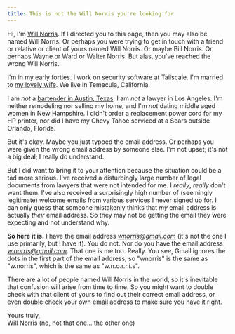 ```yaml
---
title: This is not the Will Norris you're looking for
---
```


Hi, I'm [Will Norris](/). If I directed you to this page, then you may also be named Will Norris.
Or perhaps you were trying to get in touch with a friend or relative or client of yours named Will
Norris. Or maybe Bill Norris. Or perhaps Wayne or Ward or Walter Norris. But alas, you've reached
the wrong Will Norris.

I'm in my early forties. I work on security software at Tailscale. I'm married to [my lovely
wife](http://notsoserendipitous.com/). We live in Temecula, California.

I am _not_ a [bartender in Austin, Texas](https://twitter.com/wnorris3). I am _not_ a lawyer in Los
Angeles. I'm neither remodeling nor selling my home, and I'm _not_ dating middle aged women in New
Hampshire. I didn't order a replacement power cord for my HP printer, nor did I have my Chevy Tahoe
serviced at a Sears outside Orlando, Florida.

But it's okay. Maybe you just typoed the email address. Or perhaps you were given the wrong email
address by someone else. I'm not upset; it's not a big deal; I really do understand.

But I did want to bring it to your attention because the situation could be a tad more serious. I've
received a disturbingly large number of legal documents from lawyers that were not intended for me.
I _really_, _really_ don't want them. I've also received a surprisingly high number of (seemingly
legitimate) welcome emails from various services I never signed up for. I can only guess that
someone mistakenly thinks that _my_ email address is actually _their_ email address. So they may
not be getting the email they were expecting and not understand why.

**So here it is.** I have the email address *wnorris@gmail.com* (it's not the one I use primarily,
but I have it). You do not. Nor do you have the email address *w.norris@gmail.com*. That one is
me too. Really. You see, Gmail ignores the dots in the first part of the email address, so
"wnorris" is the same as "w.norris", which is the same as "w.n.o.r.r.i.s".

There are a lot of people named Will Norris in the world, so it's inevitable that confusion will
arise from time to time. So you might want to double check with that client of yours to find out
their correct email address, or even double check your own email address to make sure you have it
right.

Yours truly,<br>
Will Norris (no, not that one... the other one)
